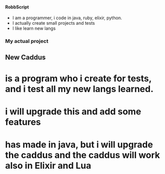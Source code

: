#### RobbScript

* I am a programmer, i code in java, ruby, elixir, python.
* I actually create small projects and tests
* I like learn new langs

### My actual project

## New Caddus
# is a program who i create for tests, and i test all my new langs learned.
# i will upgrade this and add some features
# has made in java, but i will upgrade the caddus and the caddus will work also in Elixir and Lua 
